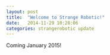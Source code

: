 ```yaml
---
layout: post
title:  "Welcome to Strange Robotic!"
date:   2014-11-29 10:28:06
categories: strangerobotic update
---
```


Coming January 2015!

